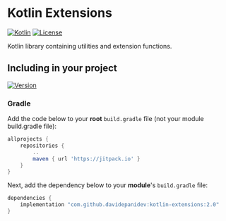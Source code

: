 # Kotlin Extensions

[![Kotlin](https://img.shields.io/badge/kotlin-1.7.10-blue.svg?logo=kotlin)](http://kotlinlang.org)
[![License](https://img.shields.io/github/license/davidepanidev/kotlin-extensions?color=orange)]()

Kotlin library containing utilities and extension functions.


## Including in your project

[![Version](https://jitpack.io/v/davidepanidev/kotlin-extensions.svg)](https://jitpack.io/#davidepanidev/kotlin-extensions)

### Gradle
Add the code below to your **root** `build.gradle` file (not your module build.gradle file):
```gradle
allprojects {
    repositories {
        ..
        maven { url 'https://jitpack.io' }
    }
}
```

Next, add the dependency below to your **module**'s `build.gradle` file:

```gradle
dependencies {
    implementation "com.github.davidepanidev:kotlin-extensions:2.0"
}
```